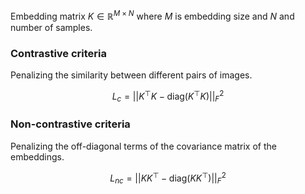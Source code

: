 


Embedding matrix $K\in \mathbb{R}^{M\times N}$ where $M$ is embedding size and $N$ and number of samples. 


### Contrastive criteria

Penalizing the similarity between different pairs of images. 

$$
L_c = || K^\top K - \mathrm{diag}(K^\top K)||_F^2
$$


### Non-contrastive criteria

Penalizing the off-diagonal terms of the covariance matrix of the embeddings.

$$
L_{nc} = ||  KK^\top - \mathrm{diag}( KK^\top)||_F^2
$$

